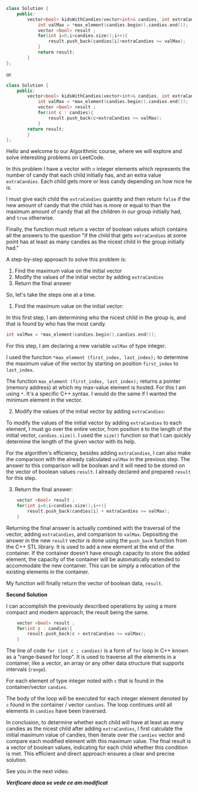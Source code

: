 ```cpp
class Solution {
    public:
        vector<bool> kidsWithCandies(vector<int>& candies, int extraCandies) {
            int valMax = *max_element(candies.begin(),candies.end());
            vector <bool> result ;
            for(int i=0;i<candies.size();i++){
                result.push_back(candies[i]+extraCandies >= valMax);
            }
            return result;
        }
};
```

or

```cpp
class Solution {
    public:
        vector<bool> kidsWithCandies(vector<int>& candies, int extraCandies) {
            int valMax = *max_element(candies.begin(),candies.end());
            vector <bool> result ;
            for(int c : candies){
                result.push_back(c+extraCandies >= valMax);
            }
        return result;
        }
};
```

Hello and welcome to our Algorithmic course, where we will explore and solve interesting problems on LeetCode.

In this problem I have a vector with `n` integer elements which represents the number of candy that each child initially 
has, and an extra value `extraCandies`. Each child gets more or less candy depending on how nice he is.

I must give each child the `extraCandies` quantity and then return `false` if the new amount of candy that the child has 
is more or equal to than the maximum amount of candy that all the children in our group initially had, and `true` otherwise.

Finally, the function must return a vector of boolean values which contains all the answers to the question "if the child 
that gets `extraCandies` at some point has at least as many candies as the nicest child in the group initially had."

A step-by-step approach to solve this problem is:

1. Find the maximum value on the initial vector
2. Modify the values of the initial vector by adding `extraCandies`
3. Return the final answer

So, let's take the steps one at a time.
1. Find the maximum value on the initial vector:

In this first step, I am determining who the nicest child in the group is, and that is found by who has the most candy.


```cpp
int valMax = *max_element(candies.begin(),candies.end());
```

For this step, I am declaring a new variable `valMax` of type integer.

I used the function `*max_element (first_index, last_index);` to determine the maximum value of the vector by starting on position `first_index` to `last_index`.

The function `max_element (first_index, last_index);` returns a pointer (memory address) at which my max-value element 
is hosted. For this I am using `*`. It's a specific C++ syntax. I would do the same if I wanted the minimum element in the vector.

2. Modify the values of the initial vector by adding `extraCandies`:

To modify the values of the initial vector by adding `extraCandies` to each element, I must go over the entire vector, 
from position `0` to the length of the initial vector, `candies.size()`. I used the `size()` function so that I can quickly 
determine the length of the given vector with its help.

For the algorithm's efficiency, besides adding `extraCandies`, I can also make the comparison with the already calculated 
`valMax` in the previous step. The answer to this comparison will be boolean and it will need to be stored on the vector 
of boolean values `result`. I already declared and prepared `result` for this step.

3. Return the final answer:

```cpp
    vector <bool> result ;
    for(int i=0;i<candies.size();i++){
	    result.push_back(candies[i] + extraCandies >= valMax);
    }
```

Returning the final answer is actually combined with the traversal of the vector, adding `extraCandies`, and comparison 
to `valMax`. Depositing the answer in the new `result` vector is done using the `push_back` function from the C++ STL library. It is used to add a new element at the end of the container. If the container doesn't have enough capacity to store 
the added element, the capacity of the container will be automatically extended to accommodate the new container. This can be simply a relocation of the existing elements in the container.

My function will finally return the vector of boolean data, `result`.

**Second Solution**

I can accomplish the previously described operations by using a more compact and modern approach, the result being the same.

```cpp
    vector <bool> result ;
    for(int c : candies){
        result.push_back(c + extraCandies >= valMax);
    }
```

The line of code `for (int c : candies)` is a form of `for` loop in C++ known as a "range-based for loop". It is used to traverse 
all the elements in a container, like a vector, an array or any other data structure that supports intervals (`range`).

For each element of type integer noted with `c` that is found in the container/vector `candies`. 

The body of the loop will be executed for each integer element denoted by `c` found in the container / vector `candies`. 
The loop continues until all elements in `candies` have been traversed.


In conclusion, to determine whether each child will have at least as many candies as the nicest child after adding `extraCandies`, 
I first calculate the initial maximum value of candies, then iterate over the `candies` vector and compare each modified 
element with this maximum value. The final result is a vector of boolean values, indicating for each child whether this condition is met. 
This efficient and direct approach ensures a clear and precise solution.

See you in the next video.

**_Verificare daca se vede ce am modificat_**